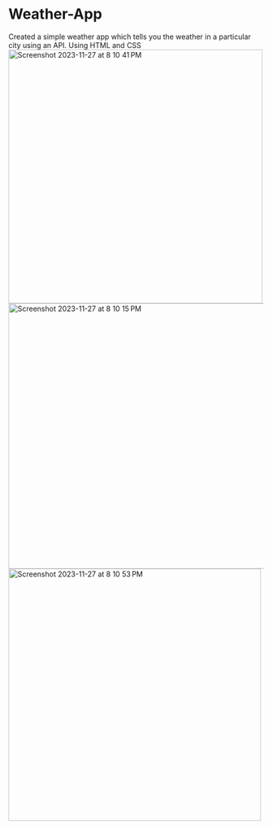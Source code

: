 # Weather-App
Created a simple weather app which tells you the weather in a particular city using an API. Using HTML and CSS
<img width="500" alt="Screenshot 2023-11-27 at 8 10 41 PM" src="https://github.com/Maryamb777/Weather-App/assets/147725727/888e631f-33f8-45fd-85b9-5a60c4daab19">
<img width="523" alt="Screenshot 2023-11-27 at 8 10 15 PM" src="https://github.com/Maryamb777/Weather-App/assets/147725727/3daa8634-4aa1-4236-85f2-6295656cc6d0">
<img width="497" alt="Screenshot 2023-11-27 at 8 10 53 PM" src="https://github.com/Maryamb777/Weather-App/assets/147725727/77ed0c45-699c-4447-95da-8644789bbfe1">
